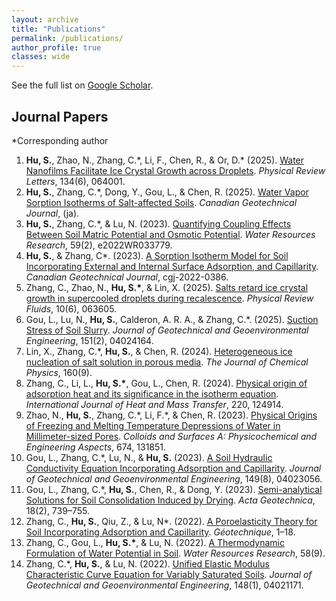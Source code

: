 ```yaml
---
layout: archive
title: "Publications"
permalink: /publications/
author_profile: true
classes: wide
---
```


<!--
Locate my articles on [Google Scholar](author.googlescholar), [Researchgate](https://www.researchgate.net/profile/Shaojie-Hu-3), or [ORCID](https://orcid.org/0000-0003-2730-930X).
-->


<!--
See the full list on [Google Scholar](https://scholar.google.com/citations?user=oIkHLJAAAAAJ&hl=en).


## Journal Papers

\*Corresponding author

1. **Hu, S.**, Zhao, N., Zhang, C.\*, Li, F., Chen, R., & Or, D.\* (2025). [Water Nanofilms Facilitate Ice Crystal Growth across Droplets](https://journals.aps.org/prl/abstract/10.1103/PhysRevLett.134.064001). *Physical Review Letters*, 134(6), 064001.
1. **Hu, S.**, Zhang, C.\*, Dong, Y., Gou, L., & Chen, R. (2025). [Water Vapor Sorption Isotherms of Salt-affected Soils](https://cdnsciencepub.com/doi/abs/10.1139/cgj-2024-0426). *Canadian Geotechnical Journal*, (ja).
3. **Hu, S.**, Zhang, C.\*, & Lu, N. (2023). [Quantifying Coupling Effects Between Soil Matric Potential and Osmotic Potential](https://agupubs.onlinelibrary.wiley.com/doi/10.1029/2022WR033779). *Water Resources Research*, 59(2), e2022WR033779.
4. **Hu, S.**, & Zhang, C\*. (2023). [A Sorption Isotherm Model for Soil Incorporating External and Internal Surface Adsorption, and Capillarity](https://cdnsciencepub.com/doi/10.1139/cgj-2022-0386). *Canadian Geotechnical Journal*, cgj-2022-0386.
1. Zhang, C., Zhao, N., **Hu, S.\***, & Lin, X. (2025). [Salts retard ice crystal growth in supercooled droplets during recalescence](https://doi.org/10.1103/mt89-z2jw). *Physical Review Fluids*, 10(6), 063605.
1. Gou, L., Lu, N., **Hu, S.**, Calderon, A. R. A., & Zhang, C.\*. (2025). [Suction Stress of Soil Slurry](https://ascelibrary.org/doi/full/10.1061/JGGEFK.GTENG-12758). *Journal of Geotechnical and Geoenvironmental Engineering*, 151(2), 04024164.
1. Lin, X., Zhang, C.\*, **Hu, S.**, & Chen, R. (2024). [Heterogeneous ice nucleation of salt solution in porous media](https://pubs.aip.org/aip/jcp/article/160/9/094501/3267957). *The Journal of Chemical Physics*, 160(9).
1. Zhang, C., Li, L., **Hu, S.\***, Gou, L., Chen, R. (2024). [Physical origin of adsorption heat and its significance in the isotherm equation](https://doi.org/10.1016/j.ijheatmasstransfer.2023.124914). *International Journal of Heat and Mass Transfer*, 220, 124914.
1. Zhao, N., **Hu, S.**, Zhang, C.\*, Li, F.\*, & Chen, R. (2023). [Physical Origins of Freezing and Melting Temperature Depressions of Water in Millimeter-sized Pores](https://doi.org/10.1016/j.colsurfa.2023.131851). *Colloids and Surfaces A: Physicochemical and Engineering Aspects*, 674, 131851.
2. Gou, L., Zhang, C.\*, Lu, N., & **Hu, S.** (2023). [A Soil Hydraulic Conductivity Equation Incorporating Adsorption and Capillarity](https://ascelibrary.org/doi/10.1061/JGGEFK.GTENG-11388). *Journal of Geotechnical and Geoenvironmental Engineering*, 149(8), 04023056.
4. Gou, L., Zhang, C.\*, **Hu, S.**, Chen, R., & Dong, Y. (2023). [Semi-analytical Solutions for Soil Consolidation Induced by Drying](https://link.springer.com/10.1007/s11440-022-01623-4). *Acta Geotechnica*, 18(2), 739–755.
6. Zhang, C., **Hu, S.**, Qiu, Z., & Lu, N\*. (2022). [A Poroelasticity Theory for Soil Incorporating Adsorption and Capillarity](https://www.icevirtuallibrary.com/doi/10.1680/jgeot.22.00097). *Géotechnique*, 1–18.
7. Zhang, C., Gou, L., **Hu, S.\***, & Lu, N. (2022). [A Thermodynamic Formulation of Water Potential in Soil](https://onlinelibrary.wiley.com/doi/10.1029/2022WR032369). *Water Resources Research*, 58(9).
8. Zhang, C.\*, **Hu, S.**, & Lu, N. (2022). [Unified Elastic Modulus Characteristic Curve Equation for Variably Saturated Soils](https://ascelibrary.org/doi/10.1061/%28ASCE%29GT.1943-5606.0002718). *Journal of Geotechnical and Geoenvironmental Engineering*, 148(1), 04021171.
-->

See the full list on <a href="https://scholar.google.com/citations?user=oIkHLJAAAAAJ&hl=en" target="_blank">Google Scholar</a>.


## Journal Papers

\*Corresponding author

1. **Hu, S.**, Zhao, N., Zhang, C.\*, Li, F., Chen, R., & Or, D.\* (2025). <a href="https://journals.aps.org/prl/abstract/10.1103/PhysRevLett.134.064001" target="_blank">Water Nanofilms Facilitate Ice Crystal Growth across Droplets</a>. *Physical Review Letters*, 134(6), 064001.
1. **Hu, S.**, Zhang, C.\*, Dong, Y., Gou, L., & Chen, R. (2025). <a href="https://cdnsciencepub.com/doi/abs/10.1139/cgj-2024-0426" target="_blank">Water Vapor Sorption Isotherms of Salt-affected Soils</a>. *Canadian Geotechnical Journal*, (ja).
3. **Hu, S.**, Zhang, C.\*, & Lu, N. (2023). <a href="https://agupubs.onlinelibrary.wiley.com/doi/10.1029/2022WR033779" target="_blank">Quantifying Coupling Effects Between Soil Matric Potential and Osmotic Potential</a>. *Water Resources Research*, 59(2), e2022WR033779.
4. **Hu, S.**, & Zhang, C\*. (2023). <a href="https://cdnsciencepub.com/doi/10.1139/cgj-2022-0386" target="_blank">A Sorption Isotherm Model for Soil Incorporating External and Internal Surface Adsorption, and Capillarity</a>. *Canadian Geotechnical Journal*, cgj-2022-0386.
1. Zhang, C., Zhao, N., **Hu, S.\***, & Lin, X. (2025). <a href="https://doi.org/10.1103/mt89-z2jw" target="_blank">Salts retard ice crystal growth in supercooled droplets during recalescence</a>. *Physical Review Fluids*, 10(6), 063605.
1. Gou, L., Lu, N., **Hu, S.**, Calderon, A. R. A., & Zhang, C.\*. (2025). <a href="https://ascelibrary.org/doi/full/10.1061/JGGEFK.GTENG-12758" target="_blank">Suction Stress of Soil Slurry</a>. *Journal of Geotechnical and Geoenvironmental Engineering*, 151(2), 04024164.
1. Lin, X., Zhang, C.\*, **Hu, S.**, & Chen, R. (2024). <a href="https://pubs.aip.org/aip/jcp/article/160/9/094501/3267957" target="_blank">Heterogeneous ice nucleation of salt solution in porous media</a>. *The Journal of Chemical Physics*, 160(9).
1. Zhang, C., Li, L., **Hu, S.\***, Gou, L., Chen, R. (2024). <a href="https://doi.org/10.1016/j.ijheatmasstransfer.2023.124914" target="_blank">Physical origin of adsorption heat and its significance in the isotherm equation</a>. *International Journal of Heat and Mass Transfer*, 220, 124914.
1. Zhao, N., **Hu, S.**, Zhang, C.\*, Li, F.\*, & Chen, R. (2023). <a href="https://doi.org/10.1016/j.colsurfa.2023.131851" target="_blank">Physical Origins of Freezing and Melting Temperature Depressions of Water in Millimeter-sized Pores</a>. *Colloids and Surfaces A: Physicochemical and Engineering Aspects*, 674, 131851.
2. Gou, L., Zhang, C.\*, Lu, N., & **Hu, S.** (2023). <a href="https://ascelibrary.org/doi/10.1061/JGGEFK.GTENG-11388" target="_blank">A Soil Hydraulic Conductivity Equation Incorporating Adsorption and Capillarity</a>. *Journal of Geotechnical and Geoenvironmental Engineering*, 149(8), 04023056.
4. Gou, L., Zhang, C.\*, **Hu, S.**, Chen, R., & Dong, Y. (2023). <a href="https://link.springer.com/10.1007/s11440-022-01623-4" target="_blank">Semi-analytical Solutions for Soil Consolidation Induced by Drying</a>. *Acta Geotechnica*, 18(2), 739–755.
6. Zhang, C., **Hu, S.**, Qiu, Z., & Lu, N\*. (2022). <a href="https://www.icevirtuallibrary.com/doi/10.1680/jgeot.22.00097" target="_blank">A Poroelasticity Theory for Soil Incorporating Adsorption and Capillarity</a>. *Géotechnique*, 1–18.
7. Zhang, C., Gou, L., **Hu, S.\***, & Lu, N. (2022). <a href="https://onlinelibrary.wiley.com/doi/10.1029/2022WR032369" target="_blank">A Thermodynamic Formulation of Water Potential in Soil</a>. *Water Resources Research*, 58(9).
8. Zhang, C.\*, **Hu, S.**, & Lu, N. (2022). <a href="https://ascelibrary.org/doi/10.1061/%28ASCE%29GT.1943-5606.0002718" target="_blank">Unified Elastic Modulus Characteristic Curve Equation for Variably Saturated Soils</a>. *Journal of Geotechnical and Geoenvironmental Engineering*, 148(1), 04021171.

